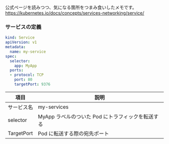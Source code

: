 公式ページを読みつつ、気になる箇所をつまみ食いしたメモです。
https://kubernetes.io/docs/concepts/services-networking/service/

### サービスの定義

```yaml
kind: Service
apiVersion: v1
metadata:
  name: my-service
spec:
  selector:
    app: MyApp
  ports:
  - protocol: TCP
    port: 80
    targetPort: 9376
```

| 項目 | 説明 |
| --- | --- |
| サービス名 | my-services |
| selector | MyApp ラベルのついた Pod にトラフィックを転送する |
| TargetPort | Pod に転送する際の宛先ポート |
